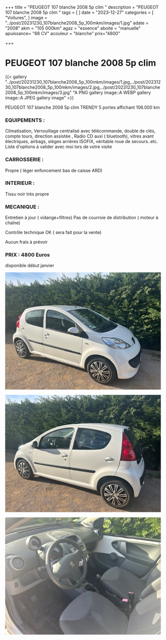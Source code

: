 +++
title = "PEUGEOT 107 blanche 2008 5p clim "
description = "PEUGEOT 107 blanche 2008 5p clim  "
tags = [
]
date = "2023-12-27"
categories = [
    "Voitures",
]
image = "../post/20231230_107blanche2008_5p_100mkm/images/1.jpg"
adate = "2008"
akm = "105 000km"
agaz = "essence"
aboite = "manuelle"
apuissance= "68 CV"
acouleur = "blanche"
prix="4800"

+++

# PEUGEOT 107 blanche 2008 5p clim

{{< gallery  "../post/20231230_107blanche2008_5p_100mkm/images/1.jpg,../post/20231230_107blanche2008_5p_100mkm/images/2.jpg,../post/20231230_107blanche2008_5p_100mkm/images/3.jpg" "A PNG gallery image::A WEBP gallery image::A JPEG gallery image" >}}
 


PEUGEOT 107 blanche 2008 5p clim TRENDY 5 portes affichant 106.000 km


### EQUIPEMENTS :
Climatisation, Verrouillage centralisé avec télécommande, double de clés, compte tours, direction assistée , Radio CD auxi ( bluetooth), vitres avant électriques, airbags, sièges arrières ISOFIX, véritable roue de secours..etc.
Liste d'options à valider avec moi lors de votre visite


### CARROSSERIE :
Propre ( léger enfoncement bas de caisse ARD)


### INTERIEUR :
Tissu noir très propre

### MECANIQUE :
Entretien à jour ( vidange+filtres)
Pas de courroie de distribution ( moteur à chaîne)


Contrôle technique OK ( sera fait pour la vente)

Aucun frais à prévoir


### PRIX : 4800 Euros

disponible début janvier


<!-- more -->


![](images/1.jpg)

![](images/2.jpg)

![](images/3.jpg)

